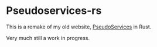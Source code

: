 # Pseudoservices-rs

This is a remake of my old website, 
[PseudoServices](https://github.com/commonkestrel/PseudoServices) in Rust.

Very much still a work in progress.
